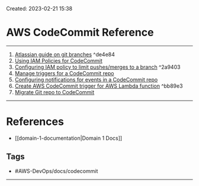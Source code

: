 Created: 2023-02-21 15:38
# AWS CodeCommit Reference
---
1. [Atlassian guide on git branches](https://www.atlassian.com/git/tutorials/using-branches) ^de4e84
2. [Using IAM Policies for CodeCommit](https://docs.aws.amazon.com/codecommit/latest/userguide/auth-and-access-control-iam-identity-based-access-control.html)
3. [Configuring IAM policy to limit pushes/merges to a branch](https://aws.amazon.com/blogs/devops/refining-access-to-branches-in-aws-codecommit/) ^2a9403
4. [Manage triggers for a CodeCommit repo](https://docs.aws.amazon.com/codecommit/latest/userguide/how-to-notify.html)
5. [Configuring notifications for events in a CodeCommit repo](https://docs.aws.amazon.com/codecommit/latest/userguide/how-to-repository-email.html)
6. [Create AWS CodeCommit trigger for AWS Lambda function](https://docs.aws.amazon.com/codecommit/latest/userguide/how-to-notify-lambda.html) ^bb89e3
7. [Migrate Git repo to CodeCommit](https://docs.aws.amazon.com/codecommit/latest/userguide/how-to-migrate-repository-existing.html)

---
# References
- [[domain-1-documentation|Domain 1 Docs]]

## Tags
- #AWS-DevOps/docs/codecommit
---